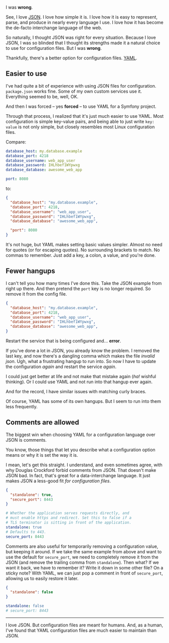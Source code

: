 I was **wrong**.

See, I love [JSON][json]. I love how simple it is. I love how it is easy to
represent, parse, and produce in nearly every language I use. I love how it has
become the de-facto interchange language of the web.

So naturally, I thought JSON was right for every situation. Because I love JSON,
I was so blinded that I thought its strengths made it a natural choice to use
for configuration files. But I was **wrong**.

Thankfully, there's a better option for configuration files. [YAML][yaml].

## Easier to use

I've had quite a bit of experience with using JSON files for configuration.
`package.json` works fine. Some of my own custom services use it. Everything
seemed to be, well, OK.

And then I was forced – yes **forced** – to use YAML for a Symfony project.

Through that process, I realized that it's just much easier to use YAML. Most
configuration is simple key-value pairs, and being able to just write `key:
value` is not only simple, but closely resembles most Linux configuration files.

Compare:

```yaml
database_host: my.database.example
database_port: 4218
database_username: web_app_user
database_password: IHLhbef1WYpwxg
database_database: awesome_web_app

port: 8080
```

to:

```json
{
  "database_host": "my.database.example",
  "database_port": 4218,
  "database_username": "web_app_user",
  "database_password": "IHLhbef1WYpwxg",
  "database_database": "awesome_web_app",

  "port": 8080
}
```

It's not huge, but YAML makes setting basic values simpler. Almost no need for
quotes (or for escaping quotes). No surrounding brackets to match. No commas to
remember. Just add a key, a colon, a value, and you're done.

## Fewer hangups

I can't tell you how many times I've done this. Take the JSON example from right
up there. And then pretend the `port` key is no longer required. So remove it
from the config file.

```json
{
  "database_host": "my.database.example",
  "database_port": 4218,
  "database_username": "web_app_user",
  "database_password": "IHLhbef1WYpwxg",
  "database_database": "awesome_web_app",
}
```

Restart the service that is being configured and... **error**.

If you've done a lot in JSON, you already know the problem. I removed the last
key, and now there's a dangling comma which makes the file *invalid json*. Ugh,
what a frustrating hangup to run into. So now I have to update the configuration
*again* and restart the service *again*.

I could just get better at life and not make that mistake again (*ha!* wishful
thinking). Or I could use YAML and not run into that hangup ever again.

And for the record, I have similar issues with matching curly braces.

Of course, YAML has some of its own hangups. But I seem to run into them less
frequently.

## Comments are allowed

The biggest win when choosing YAML for a configuration language over JSON is
comments.

You know, those things that let you describe what a configuration option means
or why it is set the way it is.

I mean, let's get this straight. I understand, and even sometimes agree, with
why Douglas Crockford forbid comments from JSON. That doesn't make JSON bad. In
fact, that's great for a data-interchange language. It just makes JSON a
less-good fit *for configuration files*.

```json
{
  "standalone": true,
  "secure_port": 8443
}
```

```yaml
# Whether the application serves requests directly, and
# must enable https and redirect. Set this to false if a
# TLS terminator is sitting in front of the application.
standalone: true
# Defaults to 443.
secure_port: 8443
```

Comments are also useful for temporarily removing a configuration value, but
keeping it around. If we take the same example from above and want to use the
default for `secure_port`, we need to completely remove it from the JSON (and
remove the trailing comma from `standalone`). Then what? If we want it back, we
have to remember it? Write it down in some other file? On a sticky note? With
YAML, we can just pop a comment in front of `secure_port`, allowing us to easily
restore it later.

```json
{
  "standalone": false
}
```

```yaml
standalone: false
# secure_port: 8443
```

---

I love JSON. But configuration files are meant for humans. And, as a human, I've
found that YAML configuration files are much easier to maintain than JSON.

[json]: http://www.json.org/
[yaml]: http://yaml.org/
